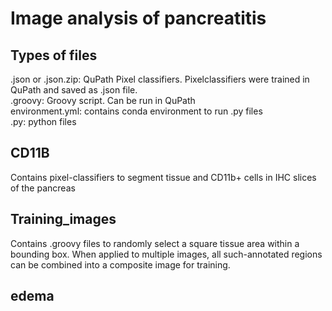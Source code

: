 # Image analysis of pancreatitis 

## Types of files
.json or .json.zip: QuPath Pixel classifiers. Pixelclassifiers were trained in QuPath and saved as .json file.  
.groovy: Groovy script. Can be run in QuPath  
environment.yml: contains conda environment to run .py files  
.py: python files  

## CD11B
Contains pixel-classifiers to segment tissue and CD11b+ cells in IHC slices of the pancreas 

## Training_images 
Contains .groovy files to randomly select a square tissue area within a bounding box. When applied to multiple images, all such-annotated regions can be combined into a composite image for training. 

## edema 


